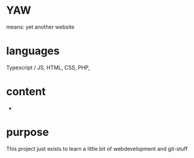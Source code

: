 # YAW
  means: yet another website 

# languages
  Typescript / JS, HTML, CSS, PHP, 

# content
  -
  
# purpose
  This project just exists to learn a little bit of webdevelopment and git-stuff
